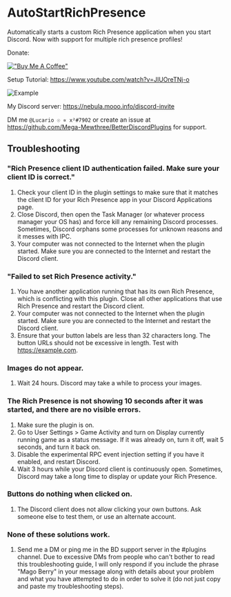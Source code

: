 # AutoStartRichPresence

Automatically starts a custom Rich Presence application when you start Discord. Now with support for multiple rich presence profiles!

Donate:

[!["Buy Me A Coffee"](https://www.buymeacoffee.com/assets/img/custom_images/orange_img.png)](https://www.buymeacoffee.com/lucariodev)

Setup Tutorial: https://www.youtube.com/watch?v=JIUOreTNj-o

![Example](https://cdn.discordapp.com/attachments/444699521398865943/459432393598566420/unknown.png)

My Discord server: https://nebula.mooo.info/discord-invite

DM me `@Lucario ☉ ∝ x²#7902` or create an issue at https://github.com/Mega-Mewthree/BetterDiscordPlugins for support.

## Troubleshooting

### "Rich Presence client ID authentication failed. Make sure your client ID is correct."

1. Check your client ID in the plugin settings to make sure that it matches the client ID for your Rich Presence app in your Discord Applications page.
2. Close Discord, then open the Task Manager (or whatever process manager your OS has) and force kill any remaining Discord processes. Sometimes, Discord orphans some processes for unknown reasons and it messes with IPC.
3. Your computer was not connected to the Internet when the plugin started. Make sure you are connected to the Internet and restart the Discord client.

### "Failed to set Rich Presence activity."

1. You have another application running that has its own Rich Presence, which is conflicting with this plugin. Close all other applications that use Rich Presence and restart the Discord client.
2. Your computer was not connected to the Internet when the plugin started. Make sure you are connected to the Internet and restart the Discord client.
3. Ensure that your button labels are less than 32 characters long. The button URLs should not be excessive in length. Test with https://example.com.

### Images do not appear.

1. Wait 24 hours. Discord may take a while to process your images.

### The Rich Presence is not showing 10 seconds after it was started, and there are no visible errors.

1. Make sure the plugin is on.
2. Go to User Settings > Game Activity and turn on Display currently running game as a status message. If it was already on, turn it off, wait 5 seconds, and turn it back on.
3. Disable the experimental RPC event injection setting if you have it enabled, and restart Discord.
4. Wait 3 hours while your Discord client is continuously open. Sometimes, Discord may take a long time to display or update your Rich Presence.

### Buttons do nothing when clicked on.

1. The Discord client does not allow clicking your own buttons. Ask someone else to test them, or use an alternate account.

### None of these solutions work.

1. Send me a DM or ping me in the BD support server in the #plugins channel. Due to excessive DMs from people who can't bother to read this troubleshooting guide, I will only respond if you include the phrase "Mago Berry" in your message along with details about your problem and what you have attempted to do in order to solve it (do not just copy and paste my troubleshooting steps).

